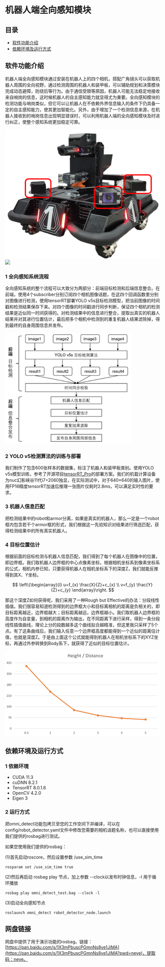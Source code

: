 # 机器人端全向感知模块

## 目录

- [软件功能介绍](#软件功能介绍)
- [依赖环境及运行方式](#依赖环境及运行方式)

## 软件功能介绍

机器人端全向感知模块通过安装在机器人上的四个相机，搭配广角镜头可以获取机器人周围的全向视野，通过检测周围的机器人和装甲板，可以辅助规划和决策模块完成动态避障，防绕后等行为。由于通信受限等原因，机器人可能无法稳定地接收来自哨岗的信息，这时候机器人的自主感知能力就显得尤为重要。全向感知模块的检测功能与哨岗类似，但它可以让机器人在不依赖外界信息输入的条件下仍具备一定的自主感知能力，使其更加智能化。另外，由于增加了一个检测信息来源，在机器人接收到的哨岗信息出现明显错误时，可以利用机器人端的全向感知模块及时进行纠正，使整个感知系统更加稳定可靠。

<img src="images/robot.png" style="zoom: 50%;" />



<img src="images/演示效果.gif" />

### 1 全向感知系统流程

全向感知系统的整个流程可以大致分为两部分：前端目标检测和后端信息整合。在前端，使用4个subscriber分别订阅四个相机图像话题，在这四个回调函数里分别对图像进行检测，使用tensorRT部署YOLO v5s目标检测模型，把当前图像的时间戳和检测结果保存下来。对四个图像的时间戳进行同步判断，保证四个相机的检测结果是近似同一时间获得的。对检测结果中的信息进行整合，提取出真实的机器人结果并对其进行位置估计，最后把多个相机中检测到的重复机器人结果滤除掉，得到最终的自身周围信息并发布。

<img src="images/软件流程图.png" style="zoom: 40%;" />

### 2 YOLO v5检测算法的训练与部署

我们制作了包含600张样本的数据集，标注了机器人和装甲板类别。使用YOLO v5s模型训练，参考了开源项目[tensorRT_Pro](https://github.com/shouxieai/tensorRT_Pro)的部署方案。我们的机载计算设备为nuc幻影峡谷11代i7+2060独显，在实际测试中，对于640×640的输入图片，使用FP16精度tensorRT加速后推理一张图片仅耗时2.8ms，可以满足实时性的要求。

### 3 机器人信息匹配

把检测结果中的robot和armor分离，如果是真实的机器人，那么一定是一个robot框内包含若干个armor框的形式，我们根据这一先验知识对结果进行筛选匹配，获得检测结果中的所有真实机器人。

### 4 目标位置估计

根据前面的目标检测与机器人信息匹配，我们得到了每个机器人在图像中的位置，即边界框。我们取机器人边界框的中心点像素坐标，根据相机坐标系到像素坐标系的公式，相机内参已知，只要获得机器人在相机坐标系下的深度Z，我们就能反推得到其X、Y坐标。

$$
\left\{\begin{array}{l}
u=f_{x} \frac{X}{Z}+c_{x} \\
v=f_{y} \frac{Y}{Z}+c_{y}
\end{array}\right.
$$

那这个深度Z如何获得呢，我们采用了一种Rough but Effective的办法：分段线性插值。我们很容易知道检测得到的边界框大小和目标离相机的距离是负相关的，即目标距离越近，边界框越大；目标距离越远，边界框越小。我们取机器人边界框的高度作为自变量，到相机的距离作为输出，在不同距离下进行采样，得到一条分段线性插值曲线，理论上分的段数越多这个曲线拟合越精准，但这里我只采样了5个点。有了这条曲线后，我们输入任意一个边界框高度都能得到一个近似的距离估计值，也就是深度Z。于是由上面这个公式就能得到机器人在相机坐标系下的XYZ坐标，再通过外参转换到Body系下，就获得了近似的目标位置估计。

<img src="images/分段线性插值.png" style="zoom: 50%;" />

## 依赖环境及运行方式

### 1 依赖环境

- CUDA 11.3
- cuDNN 8.2.1
- TensorRT 8.0.1.6
- OpenCV 4.2.0
- Eigen 3

### 2 运行方式

把omni_detect功能包拷贝至您的工作空间下并编译，可以在config/robot_detector.yaml文件中修改您需要的相机话题名称，也可以直接使用我们提供的rosbag进行测试。

如果您使用我们提供的rosbag：

(1)首先启动roscore，然后设置参数 /use_sim_time

```
rosparam set /use_sim_time true
```

(2)然后再启动 rosbag play 节点，加上参数 --clock以发布时钟信息，-l 用于循环播放

```
rosbag play omni_detect_test.bag --clock -l
```

(3)启动全向感知节点

```
roslaunch omni_detect robot_detector_node.launch
```

## 网盘链接
网盘中提供了用于演示功能的rosbag。链接：[https://pan.baidu.com/s/1X3mPbuscPGmnNs8ye1JiMA](https://pan.baidu.com/s/1X3mPbuscPGmnNs8ye1JiMA?pwd=neye)，提取码：neye。
